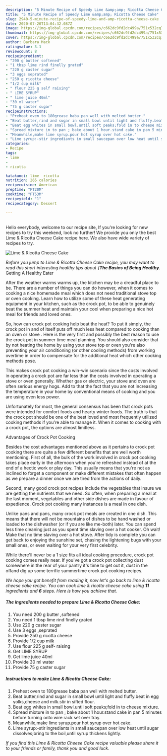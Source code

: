 ```yaml
---
description: "5 Minute Recipe of Speedy Lime &amp;amp; Ricotta Cheese Cake"
title: "5 Minute Recipe of Speedy Lime &amp;amp; Ricotta Cheese Cake"
slug: 2940-5-minute-recipe-of-speedy-lime-and-amp-ricotta-cheese-cake
date: 2020-07-20T13:04:32.087Z
image: https://img-global.cpcdn.com/recipes/c662dc9fd2dc499a/751x532cq70/lime-ricotta-cheese-cake-recipe-main-photo.jpg
thumbnail: https://img-global.cpcdn.com/recipes/c662dc9fd2dc499a/751x532cq70/lime-ricotta-cheese-cake-recipe-main-photo.jpg
cover: https://img-global.cpcdn.com/recipes/c662dc9fd2dc499a/751x532cq70/lime-ricotta-cheese-cake-recipe-main-photo.jpg
author: Barbara Mack
ratingvalue: 3.1
reviewcount: 8
recipeingredient:
- "200 g butter softened"
- "1 tbsp lime rind finelly grated"
- "220 g caster sugar"
- "3 eggs seprated"
- "250 g ricotta cheese"
- "1/2 cup milk"
- " flour 225 g self raising"
- " LIME SYRUP"
- " lime juice 40ml"
- "30 ml water"
- "75 g caster sugar"
recipeinstructions:
- "Preheat oven to 180grease baba pan well with melted butter."
- "Beat butter,rind and sugar in small bowl until light and fluffy.beat in egg yolks,cheese and milk.stir in sifted flour."
- "Beat egg whites in small bowl.until soft peaks;fold in to cheese mixture."
- "Spread mixture in to pan ; bake about 1 hour.stand cake in pan 5 minutes before turning onto wire rack set over tray."
- "Meanwhile,make lime syrup.pour hot syrup over hot cake."
- "Lime syrup:-stir ingrediants in small saucepan over low heat until sugar dissolves;bring to the boil,until syrup thickens lightly."
categories:
- Recipe
tags:
- lime
- 
- ricotta

katakunci: lime  ricotta 
nutrition: 265 calories
recipecuisine: American
preptime: "PT20M"
cooktime: "PT53M"
recipeyield: "1"
recipecategory: Dessert

---
```

<br>
Hello everybody, welcome to our recipe site, If you're looking for new recipes to try this weekend, look no further! We provide you only the best Lime &amp; Ricotta Cheese Cake recipe here. We also have wide variety of recipes to try.
<br>


![Lime &amp; Ricotta Cheese Cake](https://img-global.cpcdn.com/recipes/c662dc9fd2dc499a/751x532cq70/lime-ricotta-cheese-cake-recipe-main-photo.jpg)

<i>Before you jump to Lime &amp; Ricotta Cheese Cake recipe, you may want to read this short interesting healthy tips about {<strong>The Basics of Being Healthy</strong>.</i>
Getting A Healthy Eater


After the weather warms warms up, the kitchen may be a dreadful place to be. There are a number of things you can do however, when it comes to cooking a nice homemade meal which does not need traditional stove top or oven cooking. Learn how to utilize some of these heat generating equipment in your kitchen, such as the crock pot, to be able to genuinely beat the summer heat and maintain your cool when preparing a nice hot meal for friends and loved ones.

So, how can crock pot cooking help beat the heat? To put it simply, the crock pot in and of itself puts off much less heat compared to cooking than an oven or stove . Here is the very first and possibly the best reason to use the crock pot in summer time meal planning. You should also consider that by not heating the home by using your stove top or oven you're also preventing your air conditioning (or other cooling methods) from working overtime in order to compensate for the additional heat which other cooking methods pose.

This makes crock pot cooking a win-win scenario since the costs involved in operating a crock pot are far less than the costs involved in operating a stove or oven generally. Whether gas or electric, your stove and oven are often serious energy hogs. Add to that the fact that you are not increasing the temperature in your home by conventional means of cooking and you are using even less power.

Unfortunately for most, the general consensus has been that crock pots were intended for comfort foods and hearty winter foods.  The truth is that the crock pot should be one of the best loved and most frequently utilized cooking methods if you're able to manage it. When it comes to cooking with a crock pot, the options are almost limitless.  

Advantages of Crock Pot Cooking

Besides the cost advantages mentioned above as it pertains to crock pot cooking there are quite a few different benefits that are well worth mentioning. First of all, the bulk of the work involved in crock pot cooking takes place early in the afternoon when you're refreshed instead of at the end of a hectic work or play day. This usually means that you're not as inclined to forget a component or make different mistakes that often happen as we prepare a dinner once we are tired from the actions of daily.

Second, many good crock pot recipes include the vegetables that insure we are getting the nutrients that we need. So often, when preparing a meal at the last moment, vegetables and other side dishes are made in favour of expedience. Crock pot cooking many instances is a meal in one dish.

 Unlike pans and pans, many crock pot meals are created in one dish. This means that there will not be mountains of dishes to be hand washed or loaded to the dishwasher (or if you are like me-both) later. You can spend less time cleaning just as you spent time slaving over a hot cooker. Oh wait! Make that no time slaving over a hot stove. After tidy is complete you can get back to enjoying the sunshine set, chasing the lightening bugs with your small ones, or even waiting for your very first celebrity.

While there'll never be a 1 size fits all ideal cooking procedure, crock pot cooking comes really near. If you've got a crock pot collecting dust somewhere in the rear of your pantry it's time to get out it, dust in the offand dig up some terrific summertime crock pot cooking recipes.


<i>We hope you got benefit from reading it, now let's go back to lime &amp; ricotta cheese cake recipe. You can cook lime &amp; ricotta cheese cake using <strong>11</strong> ingredients and <strong>6</strong> steps. Here is how you achieve that.
</i>

##### The ingredients needed to prepare Lime &amp; Ricotta Cheese Cake:

1. You need 200 g butter ,softened
1. You need 1 tbsp lime rind finelly grated
1. Use 220 g caster sugar
1. Use 3 eggs ,seprated
1. Provide 250 g ricotta cheese
1. Provide 1/2 cup milk
1. Use  flour 225 g self- raising
1. Get  LIME SYRUP
1. Get  lime juice 40ml
1. Provide 30 ml water
1. Provide 75 g caster sugar


##### Instructions to make Lime &amp; Ricotta Cheese Cake:

1. Preheat oven to 180grease baba pan well with melted butter.
1. Beat butter,rind and sugar in small bowl until light and fluffy.beat in egg yolks,cheese and milk.stir in sifted flour.
1. Beat egg whites in small bowl.until soft peaks;fold in to cheese mixture.
1. Spread mixture in to pan ; bake about 1 hour.stand cake in pan 5 minutes before turning onto wire rack set over tray.
1. Meanwhile,make lime syrup.pour hot syrup over hot cake.
1. Lime syrup:-stir ingrediants in small saucepan over low heat until sugar dissolves;bring to the boil,until syrup thickens lightly.




<i>If you find this Lime &amp; Ricotta Cheese Cake recipe valuable please share it to your friends or family, thank you and good luck.</i>
